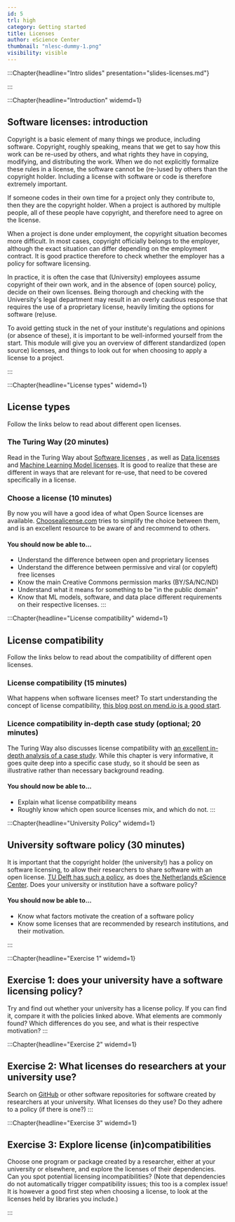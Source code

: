 ```yaml
---
id: 5
trl: high
category: Getting started
title: Licenses
author: eScience Center
thumbnail: "nlesc-dummy-1.png"
visibility: visible
---
```



:::Chapter{headline="Intro slides" presentation="slides-licenses.md"}

:::


:::Chapter{headline="Introduction" widemd=1}
## Software licenses: introduction

Copyright is a basic element of many things we produce, including software. Copyright, roughly speaking, means that we get to say how this work can be re-used by others, and what rights they have in copying, modifying, and distributing the work. When we do not explicitly formalize these rules in a license, the software cannot be (re-)used by others than the copyright holder. Including a license with software or code is therefore extremely important.

If someone codes in their own time for a project only they contribute to, then they are the copyright holder. When a project is authored by multiple people, all of these people have copyright, and therefore need to agree on the license.

When a project is done under employment, the copyright situation becomes more difficult. In most cases, copyright officially belongs to the employer, although the exact situation can differ depending on the employment contract. It is good practice therefore to check whether the employer has a policy for software licensing.

In practice, it is often the case that (University) employees assume copyright of their own work, and in the absence of (open source) policy, decide on their own licenses. Being thorough and checking with the University's legal department may result in an overly cautious response that requires the use of a proprietary license, heavily limiting the options for software (re)use.

To avoid getting stuck in the net of your institute's regulations and opinions (or absence of these), it is important to be well-informed yourself from the start. This module will give you an overview of different standardized (open source) licenses, and things to look out for when choosing to apply a license to a project.

:::


:::Chapter{headline="License types" widemd=1}
## License types

Follow the links below to read about different open licenses.

### The Turing Way (20 minutes)
Read in the Turing Way about [Software licenses](https://the-turing-way.netlify.app/reproducible-research/licensing/licensing-software.html) , as well as [Data licenses](https://the-turing-way.netlify.app/reproducible-research/licensing/licensing-data.html) and [Machine Learning Model licenses](https://the-turing-way.netlify.app/reproducible-research/licensing/licensing-ml.html). It is good to realize that these are different in ways that are relevant for re-use, that need to be covered specifically in a license.

### Choose a license (10 minutes)
By now you will have a good idea of what Open Source licenses are available. [Choosealicense.com](https://choosealicense.com/) tries to simplify the choice between them, and is an excellent resource to be aware of and recommend to others.

#### You should now be able to...
- Understand the difference between open and proprietary licenses
- Understand the difference between permissive and viral (or copyleft) free licenses
- Know the main Creative Commons permission marks (BY/SA/NC/ND)
- Understand what it means for something to be "in the public domain"
- Know that ML models, software, and data place different requirements on their respective licenses.
:::

:::Chapter{headline="License compatibility" widemd=1}
## License compatibility

Follow the links below to read about the compatibility of different open licenses.

### License compatibility (15 minutes)
What happens when software licenses meet? To start understanding the concept of license compatibility, [this blog post on mend.io is a good start](https://www.mend.io/resources/blog/license-compatibility/).

### Licence compatibility in-depth case study (optional; 20 minutes)
The Turing Way also discusses license compatibility with [an excellent in-depth analysis of a case study](https://the-turing-way.netlify.app/reproducible-research/licensing/licensing-compatibility.html). While this chapter is very informative, it goes quite deep into a specific case study, so it should be seen as illustrative rather than necessary background reading.

#### You should now be able to...
- Explain what license compatibility means
- Roughly know which open source licenses mix, and which do not.
:::

:::Chapter{headline="University Policy" widemd=1}

## University software policy (30 minutes)
It is important that the copyright holder (the university!) has a policy on software licensing, to allow their researchers to share software with an open license. [TU Delft has such a policy](https://zenodo.org/record/4629662), as does [the Netherlands eScience Center](https://guide.esciencecenter.nl/#/best_practices/licensing). Does your university or institution have a software policy?

#### You should now be able to...
- Know what factors motivate the creation of a software policy
- Know some licenses that are recommended by research institutions, and their motivation.

:::

:::Chapter{headline="Exercise 1"  widemd=1}
## Exercise 1: does your university have a software licensing policy?
Try and find out whether your university has a license policy. If you can find it, compare it with the policies linked above. What elements are commonly found? Which differences do you see, and what is their respective motivation?
:::

:::Chapter{headline="Exercise 2"  widemd=1}
## Exercise 2: What licenses do researchers at your university use?
Search on [GitHub](https://github.com/) or other software repositories for software created by researchers at your university. What licenses do they use? Do they adhere to a policy (if there is one?)
:::

:::Chapter{headline="Exercise 3"  widemd=1}
## Exercise 3: Explore license (in)compatibilities
Choose one program or package created by a researcher, either at your university or elsewhere, and explore the licenses of their dependencies. Can you spot potential licensing incompatibilities? (Note that dependencies do not automatically trigger compatibility issues; this too is a complex issue! It is however a good first step when choosing a license, to look at the licenses held by libraries you include.)

:::

